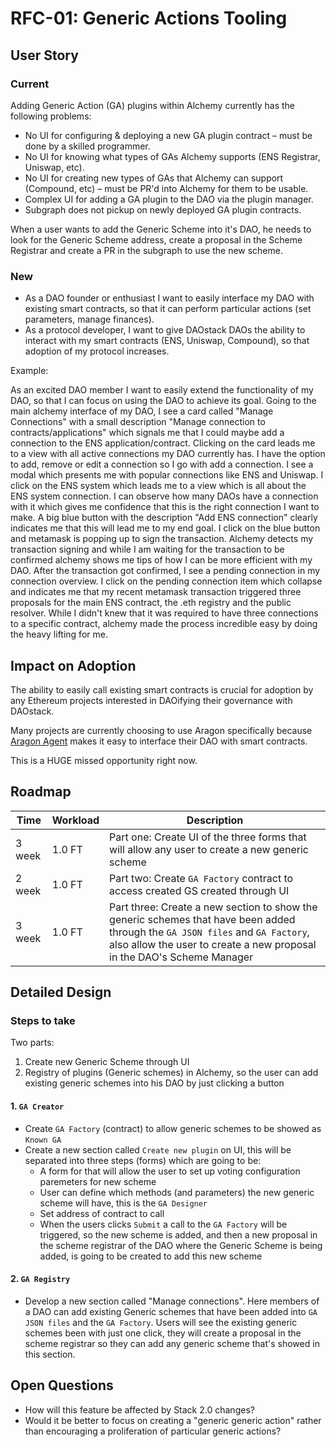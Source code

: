 # RFC-01: Generic Actions Tooling

## User Story

### Current

Adding Generic Action (GA) plugins within Alchemy currently has the following problems:  
- No UI for configuring & deploying a new GA plugin contract – must be done by a skilled programmer.
- No UI for knowing what types of GAs Alchemy supports (ENS Registrar, Uniswap, etc).
- No UI for creating new types of GAs that Alchemy can support (Compound, etc) – must be PR'd into Alchemy for them to be usable.
- Complex UI for adding a GA plugin to the DAO via the plugin manager.
- Subgraph does not pickup on newly deployed GA plugin contracts.

When a user wants to add the Generic Scheme into it's DAO, he needs to look for the Generic Scheme address, create a proposal in the Scheme Registrar and create a PR in the subgraph to use the new scheme.

### New

- As a DAO founder or enthusiast I want to easily interface my DAO with existing smart contracts, so that it can perform particular actions (set parameters, manage finances).
- As a protocol developer, I want to give DAOstack DAOs the ability to interact with my smart contracts (ENS, Uniswap, Compound), so that adoption of my protocol increases.

Example:

As an excited DAO member I want to easily extend the functionality of my DAO, so that I can focus on using the DAO to achieve its goal. Going to the main alchemy interface of my DAO, I see a card called "Manage Connections" with a small description "Manage connection to contracts/applications" which signals me that I could maybe add a connection to the ENS application/contract. Clicking on the card leads me to a view with all active connections my DAO currently has. I have the option to add, remove or edit a connection so I go with add a connection. I see a modal which presents me with popular connections like ENS and Uniswap. I click on the ENS system which leads me to a view which is all about the ENS system connection. I can observe how many DAOs have a connection with it which gives me confidence that this is the right connection I want to make. A big blue button with the description "Add ENS connection" clearly indicates me that this will lead me to my end goal. I click on the blue button and metamask is popping up to sign the transaction. Alchemy detects my transaction signing and while I am waiting for the transaction to be confirmed alchemy shows me tips of how I can be more efficient with my DAO. After the transaction got confirmed, I see a pending connection in my connection overview. I click on the pending connection item which collapse and indicates me that my recent metamask transaction triggered three proposals for the main ENS contract, the .eth registry and the public resolver. While I didn't knew that it was required to have three connections to a specific contract, alchemy made the process incredible easy by doing the heavy lifting for me.

## Impact on Adoption

The ability to easily call existing smart contracts is crucial for adoption by any Ethereum projects interested in DAOifying their governance with DAOstack.

Many projects are currently choosing to use Aragon specifically because [Aragon Agent](https://aragon.org/agent/) makes it easy to interface their DAO with smart contracts.

This is a HUGE missed opportunity right now.

## Roadmap

| Time | Workload | Description | 
|-|-|-|
| 3 week | 1.0 FT | Part one: Create UI of the three forms that will allow any user to create a new generic scheme |
| 2 week | 1.0 FT | Part two: Create `GA Factory` contract to access created GS created through UI |
| 3 week | 1.0 FT | Part three: Create a new section to show the generic schemes that have been added through the `GA JSON files` and `GA Factory`, also allow the user to create a new proposal in the DAO's Scheme Manager |

## Detailed Design

### Steps to take

Two parts:
  1. Create new Generic Scheme through UI
  2. Registry of plugins (Generic schemes) in Alchemy, so the user can add existing generic schemes into his DAO by just clicking a button

#### 1. `GA Creator`
  - Create `GA Factory` (contract) to allow generic schemes to be showed as `Known GA`
  - Create a new section called `Create new plugin` on UI, this will be separated into three steps (forms) which are going to be:
    - A form for that will allow the user to set up voting configuration paremeters for new scheme
    - User can define which methods (and parameters) the new generic scheme will have, this is the `GA Designer`
    - Set address of contract to call
    - When the users clicks `Submit` a call to the `GA Factory` will be triggered, so the new scheme is added, and then a new proposal in the scheme registrar of the DAO where the Generic Scheme is being added, is going to be created to add this new scheme
 
#### 2. `GA Registry`
  - Develop a new section called "Manage connections". Here members of a DAO can add existing Generic schemes that have been added into `GA JSON files` and the `GA Factory`. Users will see the existing generic schemes been with just one click, they will create a proposal in the scheme registrar so they can add any generic scheme that's showed in this section.

## Open Questions

- How will this feature be affected by Stack 2.0 changes?
- Would it be better to focus on creating a "generic generic action" rather than encouraging a proliferation of particular generic actions?

